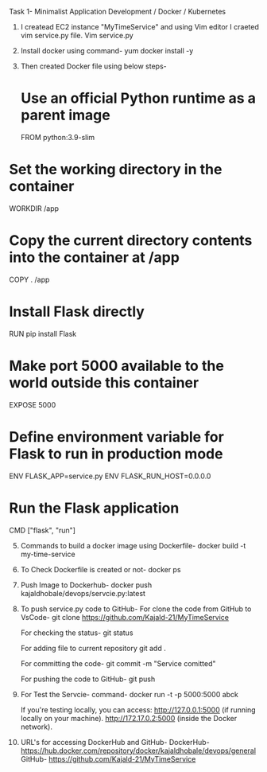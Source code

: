 Task 1- Minimalist Application Development / Docker / Kubernetes
 
1. I createad EC2 instance "MyTimeService" and using Vim editor I craeted vim service.py file.
   Vim service.py

2. Install docker using command-
   yum docker install -y 

4. Then created Docker file using below steps-
   # Use an official Python runtime as a parent image
   FROM python:3.9-slim
 
  # Set the working directory in the container
   WORKDIR /app
 
  # Copy the current directory contents into the container at /app
   COPY . /app
 
  # Install Flask directly
   RUN pip install Flask
 
  # Make port 5000 available to the world outside this container
   EXPOSE 5000
 
 # Define environment variable for Flask to run in production mode
  ENV FLASK_APP=service.py
  ENV FLASK_RUN_HOST=0.0.0.0
 
 # Run the Flask application
  CMD ["flask", "run"]

5. Commands to build a docker image using Dockerfile-
   docker build -t my-time-service
   
7. To Check Dockerfile is created or not-
    docker ps

8. Push Image to Dockerhub-
   docker push kajaldhobale/devops/servcie.py:latest
   
9.  To push service.py code to GitHub-
    For clone the code from GitHub to VsCode-
    git clone https://github.com/Kajald-21/MyTimeService

    For checking the status-
    git status

    For adding file to current repository
    git add .

    For committing the code-
    git commit -m "Service comitted"

    For pushing the code to GitHub-
    git push
    
10. For Test the Servcie-
    command-
    docker run -t -p 5000:5000 abck
    
    If you're testing locally, you can access:
    http://127.0.0.1:5000 (if running locally on your machine).
    http://172.17.0.2:5000 (inside the Docker network).

11. URL's for accessing DockerHub and GitHub-
    DockerHub- https://hub.docker.com/repository/docker/kajaldhobale/devops/general
    GitHub- https://github.com/Kajald-21/MyTimeService  
    
